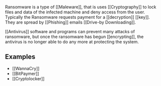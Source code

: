 Ransomware is a type of [[Maleware]], that is uses [[Cryptography]] to lock files and data of the infected machine and deny access from the user. Typically the Ransomware requests payment for a [[decryption]] [[key]]. They are spread by [[Phishing]] emails [[Drive-by Downloading]].

[[Antivirus]] software and programs can prevent many attacks of ransomware, but once the ransomware has begun [[encrypting]], the antivirus is no longer able to do any more at protecting the system. 

## Examples
* [[WannaCry]]
* [[BitPaymer]]
* [[Cryptolocker]]